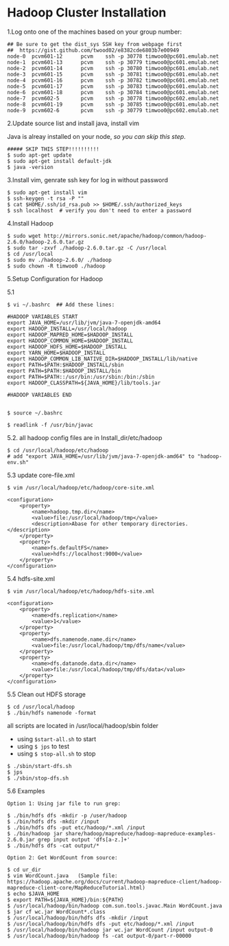 # Hadoop Cluster Installation


1.Log onto one of the machines based on your group number:
```
## Be sure to get the dist_sys SSH key from webpage first
##  https://gist.github.com/twood02/e8382cde6803b7e00949
node-0  pcvm601-12      pcvm    ssh -p 30778 timwoo0@pc601.emulab.net   
node-1  pcvm601-13      pcvm    ssh -p 30779 timwoo0@pc601.emulab.net   
node-2  pcvm601-14      pcvm    ssh -p 30780 timwoo0@pc601.emulab.net   
node-3  pcvm601-15      pcvm    ssh -p 30781 timwoo0@pc601.emulab.net   
node-4  pcvm601-16      pcvm    ssh -p 30782 timwoo0@pc601.emulab.net   
node-5  pcvm601-17      pcvm    ssh -p 30783 timwoo0@pc601.emulab.net   
node-6  pcvm601-18      pcvm    ssh -p 30784 timwoo0@pc601.emulab.net   
node-7  pcvm602-5       pcvm    ssh -p 30778 timwoo0@pc602.emulab.net   
node-8  pcvm601-19      pcvm    ssh -p 30785 timwoo0@pc601.emulab.net   
node-9  pcvm602-6       pcvm    ssh -p 30779 timwoo0@pc602.emulab.net
```

2.Update source list and install java, install vim 

Java is alreay installed on your node, *so you can skip this step*. 
```
##### SKIP THIS STEP!!!!!!!!!!
$ sudo apt-get update
$ sudo apt-get install default-jdk
$ java -version
```


3.Install vim, genrate ssh key for log in without password
```
$ sudo apt-get install vim
$ ssh-keygen -t rsa -P ""
$ cat $HOME/.ssh/id_rsa.pub >> $HOME/.ssh/authorized_keys
$ ssh localhost  # verify you don't need to enter a password
```

4.Install Hadoop 
```
$ sudo wget http://mirrors.sonic.net/apache/hadoop/common/hadoop-2.6.0/hadoop-2.6.0.tar.gz
$ sudo tar -zxvf ./hadoop-2.6.0.tar.gz -C /usr/local
$ cd /usr/local
$ sudo mv ./hadoop-2.6.0/ ./hadoop 
$ sudo chown -R timwoo0 ./hadoop 
```

5.Setup Configuration for Hadoop 


5.1 
```
$ vi ~/.bashrc  ## Add these lines:

#HADOOP VARIABLES START
export JAVA_HOME=/usr/lib/jvm/java-7-openjdk-amd64
export HADOOP_INSTALL=/usr/local/hadoop
export HADOOP_MAPRED_HOME=$HADOOP_INSTALL
export HADOOP_COMMON_HOME=$HADOOP_INSTALL
export HADOOP_HDFS_HOME=$HADOOP_INSTALL
export YARN_HOME=$HADOOP_INSTALL
export HADOOP_COMMON_LIB_NATIVE_DIR=$HADOOP_INSTALL/lib/native
export PATH=$PATH:$HADOOP_INSTALL/sbin
export PATH=$PATH:$HADOOP_INSTALL/bin
export PATH=$PATH::/usr/bin:/usr/sbin:/bin:/sbin
export HADOOP_CLASSPATH=${JAVA_HOME}/lib/tools.jar

#HADOOP VARIABLES END


$ source ~/.bashrc

$ readlink -f /usr/bin/javac
```

5.2. all hadoop config files are in Install_dir/etc/hadoop
```
$ cd /usr/local/hadoop/etc/hadoop
# add "export JAVA_HOME=/usr/lib/jvm/java-7-openjdk-amd64" to "hadoop-env.sh"
```

5.3 update core-file.xml
```
$ vim /usr/local/hadoop/etc/hadoop/core-site.xml

<configuration>
    <property>
        <name>hadoop.tmp.dir</name>
        <value>file:/usr/local/hadoop/tmp</value>
        <description>Abase for other temporary directories.</description>
    </property>
    <property>
        <name>fs.defaultFS</name>
        <value>hdfs://localhost:9000</value>
    </property>
</configuration>
```

5.4 hdfs-site.xml
```
$ vim /usr/local/hadoop/etc/hadoop/hdfs-site.xml

<configuration>
    <property>
        <name>dfs.replication</name>
        <value>1</value>
    </property>
    <property>
        <name>dfs.namenode.name.dir</name>
        <value>file:/usr/local/hadoop/tmp/dfs/name</value>
    </property>
    <property>
        <name>dfs.datanode.data.dir</name>
        <value>file:/usr/local/hadoop/tmp/dfs/data</value>
    </property>
</configuration>
```


5.5 Clean out HDFS storage 
```
$ cd /usr/local/hadoop
$ ./bin/hdfs namenode -format
```

all scripts are located in /usr/local/hadoop/sbin folder

  * using `$start-all.sh` to start 
  * using `$ jps` to test 
  * using `$ stop-all.sh` to stop

```
$ ./sbin/start-dfs.sh
$ jps
$ ./sbin/stop-dfs.sh
```

5.6 Examples

```
Option 1: Using jar file to run grep: 

$ ./bin/hdfs dfs -mkdir -p /user/hadoop
$ ./bin/hdfs dfs -mkdir /input
$ ./bin/hdfs dfs -put etc/hadoop/*.xml /input 
$ ./bin/hadoop jar share/hadoop/mapreduce/hadoop-mapreduce-examples-2.6.0.jar grep input output 'dfs[a-z.]+'
$ ./bin/hdfs dfs -cat output/*

Option 2: Get WordCount from source:

$ cd ur_dir
$ vim WordCount.java   (Sample file: https://hadoop.apache.org/docs/current/hadoop-mapreduce-client/hadoop-mapreduce-client-core/MapReduceTutorial.html)
$ echo $JAVA_HOME
$ export PATH=${JAVA_HOME}/bin:${PATH}
$ /usr/local/hadoop/bin/hadoop com.sun.tools.javac.Main WordCount.java
$ jar cf wc.jar WordCount*.class
$ /usr/local/hadoop/bin/hdfs dfs -mkdir /input
$ /usr/local/hadoop/bin/hdfs dfs -put etc/hadoop/*.xml /input 
$ /usr/local/hadoop/bin/hadoop jar wc.jar WordCount /input output-0
$ /usr/local/hadoop/bin/hadoop fs -cat output-0/part-r-00000
```
